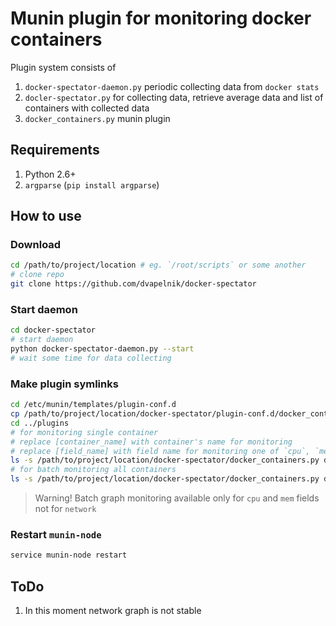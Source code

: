 # Munin plugin for monitoring docker containers

Plugin system consists of

1. `docker-spectator-daemon.py` periodic collecting data from `docker stats`
2. `docler-spectator.py` for collecting data, retrieve average data and list of containers with collected data
3. `docker_containers.py` munin plugin

## Requirements

1. Python 2.6+
2. `argparse` (`pip install argparse`)


## How to use

### Download

```bash
cd /path/to/project/location # eg. `/root/scripts` or some another
# clone repo
git clone https://github.com/dvapelnik/docker-spectator
```

### Start daemon

```bash
cd docker-spectator
# start daemon
python docker-spectator-daemon.py --start
# wait some time for data collecting
```

### Make plugin symlinks

```bash
cd /etc/munin/templates/plugin-conf.d
cp /path/to/project/location/docker-spectator/plugin-conf.d/docker_containers_ .
cd ../plugins
# for monitoring single container
# replace [container_name] with container's name for monitoring
# replace [field_name] with field name for monitoring one of `cpu`, `mem` or `net`
ls -s /path/to/project/location/docker-spectator/docker_containers.py docker_containers_[container_name]_[field_name]
# for batch monitoring all containers
ls -s /path/to/project/location/docker-spectator/docker_containers.py docker_containers_[field_name]
```

> Warning! Batch graph monitoring available only for `cpu` and `mem` fields not for `network`

### Restart `munin-node`

```bash
service munin-node restart
```

## ToDo

1. In this moment network graph is not stable